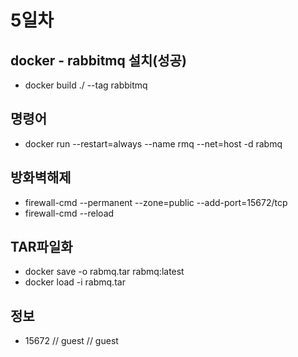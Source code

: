 # 5일차

## docker - rabbitmq 설치(성공)
- docker build ./ --tag rabbitmq

## 명령어
- docker run --restart=always --name rmq --net=host -d rabmq

## 방화벽해제
- firewall-cmd --permanent --zone=public --add-port=15672/tcp
- firewall-cmd --reload

## TAR파일화
- docker save -o rabmq.tar rabmq:latest
- docker load -i rabmq.tar

## 정보
- 15672 // guest // guest
